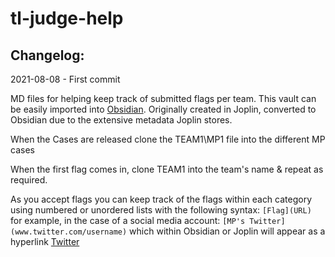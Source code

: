 # tl-judge-help

## Changelog:
2021-08-08 - First commit

MD files for helping keep track of submitted flags per team. This vault can be easily imported into [Obsidian](https://obsidian.md). Originally created in Joplin, converted to Obsidian due to the extensive metadata Joplin stores. 

When the Cases are released clone the TEAM1\MP1 file into the different MP cases

When the first flag comes in, clone TEAM1 into the team's name & repeat as required.

As you accept flags you can keep track of the flags within each category using numbered or unordered lists with the following syntax: `[Flag](URL)` for example, in the case of a social media account:
`[MP's Twitter](www.twitter.com/username)` which within Obsidian or Joplin will appear as a hyperlink [Twitter](www.twitter.com)

